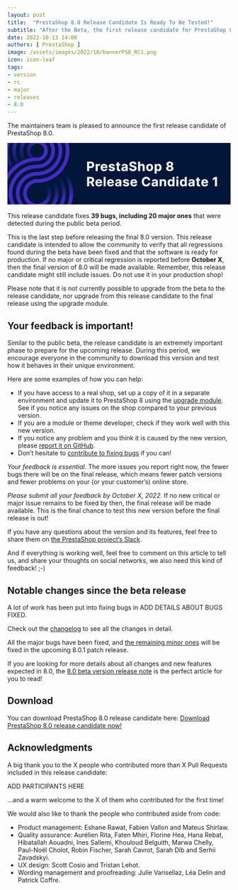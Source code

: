 ```yaml
---
layout: post
title:  "PrestaShop 8.0 Release Candidate Is Ready To Be Tested!"
subtitle: "After the Beta, the first release candidate for PrestaShop 8.0 is now ready for you to test!"
date: 2022-10-13 14:00
authors: [ PrestaShop ]
image: /assets/images/2022/10/bannerPS8_RC1.png
icon: icon-leaf
tags:
- version
- rc
- major
- releases
- 8.0
---
```


The maintainers team is pleased to announce the first release candidate of PrestaShop 8.0.

![PrestaShop 8.0 Release Candidate is available!](/assets/images/2022/10/bannerPS8_RC1.png)

This release candidate fixes **39 bugs, including 20 major ones** that were detected during the public beta period.

This is the last step before releasing the final 8.0 version. This release candidate is intended to allow the community to verify that all regressions found during the beta have been fixed and that the software is ready for production. If no major or critical regression is reported before **October X**, then the final version of 8.0 will be made available.
Remember, this release candidate might still include issues. Do not use it in your production shop!

Please note that it is not currently possible to upgrade from the beta to the release candidate, nor upgrade from this release candidate to the final release using the upgrade module.

## Your feedback is important!

Similar to the public beta, the release candidate is an extremely important phase to prepare for the upcoming release. During this period, we encourage everyone in the community to download this version and test how it behaves in their unique environment.

Here are some examples of how you can help:
* If you have access to a real shop, set up a copy of it in a separate environment and update it to PrestaShop 8 using the [upgrade module](https://github.com/PrestaShop/autoupgrade/releases). See if you notice any issues on the shop compared to your previous version.
* If you are a module or theme developer, check if they work well with this new version.
* If you notice any problem and you think it is caused by the new version, please [report it on GitHub](https://github.com/PrestaShop/PrestaShop/issues/new/choose).
* Don’t hesitate to [contribute to fixing bugs](https://devdocs.prestashop.com/8/contribute/contribute-pull-requests/) if you can!

*Your feedback is essential.* The more issues you report right now, the fewer bugs there will be on the final release, which means fewer patch versions and fewer problems on your (or your customer’s) online store.

*Please submit all your feedback by October X, 2022.* If no new critical or major issue remains to be fixed by then, the final release will be made available. This is the final chance to test this new version before the final release is out!

If you have any questions about the version and its features, feel free to share them on [the PrestaShop project’s Slack](https://www.prestashop-project.org/slack/).

And if everything is working well, feel free to comment on this article to tell us, and share your thoughts on social networks, we also need this kind of feedback! ;-)


## Notable changes since the beta release

A lot of work has been put into fixing bugs in ADD DETAILS ABOUT BUGS FIXED.

Check out the [changelog](https://github.com/PrestaShop/PrestaShop/releases/tag/8.0.0-rc.1) to see all the changes in detail.

All the major bugs have been fixed, and [the remaining minor ones](https://github.com/PrestaShop/PrestaShop/issues?q=+is%3Aissue+is%3Aopen+milestone%3A8.0.0+) will be fixed in the upcoming 8.0.1 patch release.

If you are looking for more details about all changes and new features expected in 8.0, the [8.0 beta version release note](https://build.prestashop-project.org/news/prestashop-8-0-beta-release/) is the perfect article for you to read!

## Download

You can download PrestaShop 8.0 release candidate here:
[Download PrestaShop 8.0 release candidate now!](https://github.com/PrestaShop/PrestaShop/releases/tag/8.0.0-rc.1)

## Acknowledgments

A big thank you to the X people who contributed more than X Pull Requests included in this release candidate:

ADD PARTICIPANTS HERE

…and a warm welcome to the X of them who contributed for the first time!

We would also like to thank the people who contributed aside from code:
* Product management: Eshane Rawat, Fabien Vallon and Mateus Shirlaw.
* Quality assurance: Aurélien Rita, Faten Mhiri, Florine Hea, Hana Rebat, Hibatallah Aouadni, Ines Sallemi, Khouloud Belguith, Marwa Chelly, Paul-Noël Cholot, Robin Fischer, Sarah Cavrot, Sarah Dib and Serhii Zavadskyi.
* UX design: Scott Cosio and Tristan Lehot.
* Wording management and proofreading: Julie Varisellaz, Léa Delin and Patrick Coffre.
